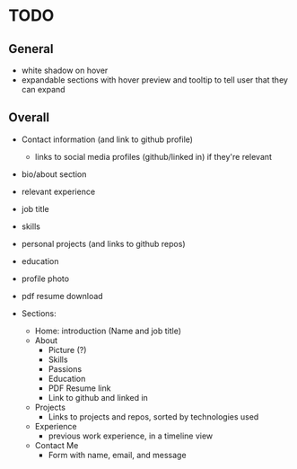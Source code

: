 # TODO
## General

- white shadow on hover
- expandable sections with hover preview and tooltip to tell user that they can expand

## Overall

- Contact information (and link to github profile)
  - links to social media profiles (github/linked in) if they're relevant
- bio/about section
- relevant experience
- job title
- skills
- personal projects (and links to github repos)
- education
- profile photo
- pdf resume download

- Sections:
  - Home: introduction (Name and job title)
  - About
    - Picture (?)
    - Skills
    - Passions
    - Education
    - PDF Resume link
    - Link to github and linked in
  - Projects
    - Links to projects and repos, sorted by technologies used
  - Experience
    - previous work experience, in a timeline view
  - Contact Me
    - Form with name, email, and message
